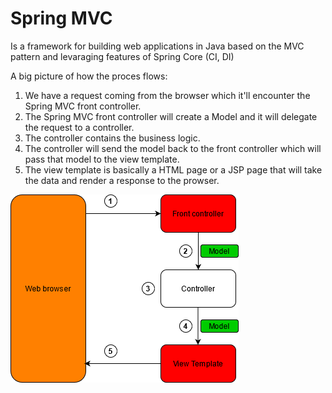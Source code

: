 # Spring MVC
Is a framework for building web applications in Java based on the MVC pattern and levaraging features of Spring Core (CI, DI)

A big picture of how the proces flows:

1. We have a request coming from the browser which it'll encounter the Spring MVC front controller.
2. The Spring MVC front controller will create a Model and it will delegate the request to a controller.
3. The controller contains the business logic.
4. The controller will send the model back to the front controller which will pass that model to the view template.
5. The view template is basically a HTML page or a JSP page that will take the data and render a response to the prowser.

![alt text](https://github.com/mikedr/SpringMVC/blob/main/Images/001-MVCdiagram.png)

